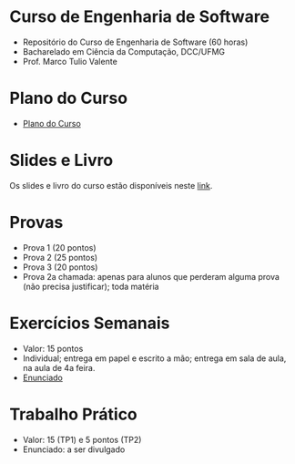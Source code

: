 # Curso de Engenharia de Software

* Repositório do Curso de Engenharia de Software (60 horas)
* Bacharelado em Ciência da Computação, DCC/UFMG
* Prof. Marco Tulio Valente

# Plano do Curso

* [Plano do Curso](https://docs.google.com/presentation/d/13x7qf92piGYh9d8doLylFKq7NjiSw5k5mv-uN_QCrc4/edit?usp=sharing)

# Slides e Livro

Os slides e livro do curso estão disponíveis neste [link](https://engsoftmoderna.info).

# Provas

* Prova 1 (20 pontos)
* Prova 2 (25 pontos)
* Prova 3 (20 pontos)
* Prova 2a chamada: apenas para alunos que perderam alguma prova (não precisa justificar); toda matéria

# Exercícios Semanais

* Valor: 15 pontos
* Individual; entrega em papel e escrito a mão; entrega em sala de aula, na aula de 4a feira.
* [Enunciado](https://docs.google.com/document/d/e/2PACX-1vSmmTPjAzOqW0vT-RPWO6NluNPIZIgfx9IoQZfQSMLB808FrRx6a6nGxW0XIbT4qTFGbk1wNivYHJNx/pub)

# Trabalho Prático

* Valor: 15 (TP1) e 5 pontos (TP2)
* Enunciado: a ser divulgado
